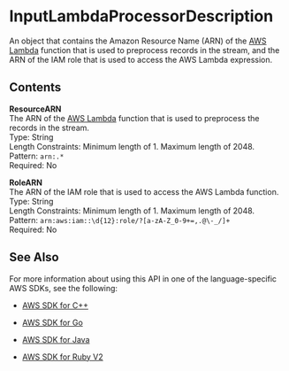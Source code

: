 # InputLambdaProcessorDescription<a name="API_InputLambdaProcessorDescription"></a>

An object that contains the Amazon Resource Name \(ARN\) of the [AWS Lambda](https://aws.amazon.com/documentation/lambda/) function that is used to preprocess records in the stream, and the ARN of the IAM role that is used to access the AWS Lambda expression\.

## Contents<a name="API_InputLambdaProcessorDescription_Contents"></a>

 **ResourceARN**   
The ARN of the [AWS Lambda](https://aws.amazon.com/documentation/lambda/) function that is used to preprocess the records in the stream\.  
Type: String  
Length Constraints: Minimum length of 1\. Maximum length of 2048\.  
Pattern: `arn:.*`   
Required: No

 **RoleARN**   
The ARN of the IAM role that is used to access the AWS Lambda function\.  
Type: String  
Length Constraints: Minimum length of 1\. Maximum length of 2048\.  
Pattern: `arn:aws:iam::\d{12}:role/?[a-zA-Z_0-9+=,.@\-_/]+`   
Required: No

## See Also<a name="API_InputLambdaProcessorDescription_SeeAlso"></a>

For more information about using this API in one of the language\-specific AWS SDKs, see the following:

+  [AWS SDK for C\+\+](http://docs.aws.amazon.com/goto/SdkForCpp/kinesisanalytics-2015-08-14/InputLambdaProcessorDescription) 

+  [AWS SDK for Go](http://docs.aws.amazon.com/goto/SdkForGoV1/kinesisanalytics-2015-08-14/InputLambdaProcessorDescription) 

+  [AWS SDK for Java](http://docs.aws.amazon.com/goto/SdkForJava/kinesisanalytics-2015-08-14/InputLambdaProcessorDescription) 

+  [AWS SDK for Ruby V2](http://docs.aws.amazon.com/goto/SdkForRubyV2/kinesisanalytics-2015-08-14/InputLambdaProcessorDescription) 